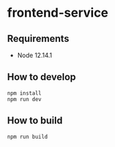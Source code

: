 # frontend-service

## Requirements

- Node 12.14.1

## How to develop

```
npm install
npm run dev
```

## How to build

```
npm run build
```
